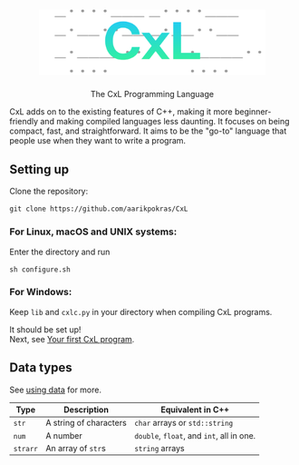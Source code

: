 <div align="center">

  # <img src="https://raw.githubusercontent.com/aarikpokras/CxL/refs/heads/master/images/hero-tpn.png" alt="CxL" width="400" />

  The CxL Programming Language
</div>


CxL adds on to the existing features of C++, making it more beginner-friendly and making compiled languages less daunting. It focuses on being compact, fast, and straightforward. It aims to be the "go-to" language that people use when they want to write a program.

## Setting up
Clone the repository:
```
git clone https://github.com/aarikpokras/CxL
```

### For Linux, macOS and UNIX systems:
Enter the directory and run
```
sh configure.sh
```

### For Windows:
Keep `lib` and `cxlc.py` in your directory when compiling CxL programs.

It should be set up!\
Next, see [Your first CxL program](https://github.com/aarikpokras/CxL/wiki/Tutorials#your-first-cxl-program).

## Data types
See [using data](https://github.com/aarikpokras/CxL/wiki/Data#using-data) for more.

|Type|Description|Equivalent in C++|
|--|--|--|
|`str`|A string of characters|`char` arrays or `std::string`|
|`num`|A number|`double`, `float`, and `int`, all in one.|
|`strarr`|An array of `str`s|`string` arrays|
